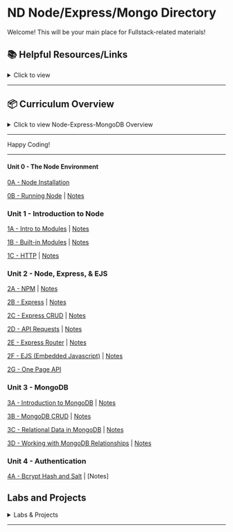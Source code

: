 # ND Node/Express/Mongo Directory

Welcome! This will be your main place for Fullstack-related materials!

## 📚 **Helpful Resources/Links**

<details><summary>Click to view</summary>

- [📖 Node.js Official Documentation](https://nodejs.org/en/docs/)
- [📖 Express Official Documentation](https://expressjs.com/)
- [📖 MongoDB Official Documentation](https://docs.mongodb.com/)
- [📖 Mongoose Documentation](https://mongoosejs.com/)
- [📖 Axios Documentation](https://axios-http.com/docs/intro)
- [📖 EJS Documentation](https://ejs.co/)
- [📺 Node.js Crash Course](https://www.youtube.com/watch?v=fBNz5xF-Kx4)
- [📺 Express.js Crash Course](https://www.youtube.com/watch?v=L72fhGm1tfE)
- [📺 MongoDB Crash Course](https://www.youtube.com/watch?v=-56x56UppqQ)
- [📺 Intro to Authentication (Sessions & Hashing)](https://www.youtube.com/watch?v=Ud5xKCYQTjM)
- [📖 JavaScript Promises & Async/Await](https://developer.mozilla.org/en-US/docs/Learn/JavaScript/Asynchronous/Promises)

</details>

---

## 📦 **Curriculum Overview**

<details><summary>Click to view Node-Express-MongoDB Overview</summary>

### **00 - The Node Environment**

- Node Installation
- Running Node

### **01 - Introduction to Node**

- Intro to Modules
  - What is a Module
- http Module
  - Starting a basic server
  - Routing and responding (text, JSON, HTML)
- Lab: Basic Server

### **02 - Node, Express, & EJS**

- Express
  - Routing
  - Axios (HTTP requests)
- EJS
  - Partials
  - Data injection
  - Conditional rendering
  - Loops
- Building a Basic API

### **03 - MongoDB**

- Introduction to MongoDB
- CRUD operations
- Using Mongoose

### **04 - Authentication**

- Sessions and Cookies
- Password Hashing (bcrypt)
- User Authentication (Login/Signup)

</details>

---

Happy Coding!

---

#### Unit 0 - The Node Environment

[0A - Node Installation](https://github.com/glf30/0a-node-installation)

[0B - Running Node](https://github.com/glf30/0b-running-node) | [Notes](https://gist.github.com/glf30/fcd478a5ffad2a1d0f5383cdaed398b4)

### Unit 1 - Introduction to Node

[1A - Intro to Modules](https://github.com/glf30/1a-intro-to-modules) | [Notes](https://gist.github.com/glf30/e7b3929eb7e5215731de900d3ebe5310)

[1B - Built-in Modules](https://github.com/glf30/1b-built-in-modules) | [Notes](https://gist.github.com/glf30/cd9675f7ca400dcab6b4d3f48c731b31)

[1C - HTTP](https://github.com/glf30/1c-http) | [Notes](https://gist.github.com/glf30/d3b7e3a905071ee252ad2bb43cc12594)

### Unit 2 - Node, Express, & EJS

[2A - NPM](https://github.com/glf30/2a-npm) | [Notes](https://gist.github.com/glf30/bd3e12b03d955140f39d961462837a9e)

[2B - Express](https://github.com/glf30/2b-express) | [Notes](https://gist.github.com/glf30/9fae2e7b099df69efb31fd94001cf6ca)

[2C - Express CRUD](https://github.com/glf30/2c-express-crud) | [Notes](https://gist.github.com/glf30/06ec494c9e15626807984f3a2f66eb40)

[2D - API Requests](https://github.com/glf30/2d-api-requests) | [Notes](https://gist.github.com/glf30/a498458fdff87a73a873cdea57a6577d)

[2E - Express Router](https://github.com/glf30/2e-express-router) | [Notes](https://gist.github.com/glf30/f1f748155354b547452c8f39a5807f3b)

[2F - EJS (Embedded Javascript)](https://github.com/glf30/2f-ejs) | [Notes](https://gist.github.com/glf30/b932fba3a8ed64163813513fd4651be8)

[2G - One Page API](https://github.com/glf30/2g-one-page-api-app) 


### Unit 3 - MongoDB

[3A - Introduction to MongoDB](https://github.com/glf30/3a-intro-to-mongodb) | [Notes](https://gist.github.com/glf30/26dbd18a5161d821f097afc422eec06f)

[3B - MongoDB CRUD](https://github.com/glf30/3b-mongodb-crud) | [Notes](https://gist.github.com/glf30/4e79920b4b2fb8925607cd9205705a48)

[3C - Relational Data in MongoDB](https://github.com/glf30/3c-relational-databases/tree/master) | [Notes](https://gist.github.com/glf30/88b8f4fb388c266260981075f0c20f0c)

[3D - Working with MongoDB Relationships](https://github.com/glf30/3D-Working-With-MongoDB-Relationships/tree/main) | [Notes](https://gist.github.com/glf30/62f41eec1a07fabadb53752d82a853f6)

### Unit 4 - Authentication

[4A - Bcrypt Hash and Salt](https://github.com/glf30/4a-auth-hash-salt) | [Notes]

## **Labs and Projects**

<details><summary>Labs & Projects</summary>

[Lab 1 - HTTP Portfolio](https://github.com/glf30/LAB-HTTP-Portfolio)

[Lab 2 - Video Game Library API](https://github.com/glf30/LAB-Video-Game-Library-API)

</details>

---
